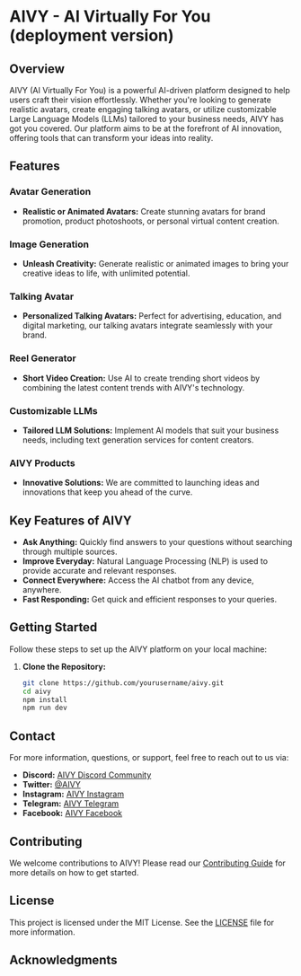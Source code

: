 # AIVY - AI Virtually For You (deployment version)
## Overview

AIVY (AI Virtually For You) is a powerful AI-driven platform designed to help users craft their vision effortlessly. Whether you're looking to generate realistic avatars, create engaging talking avatars, or utilize customizable Large Language Models (LLMs) tailored to your business needs, AIVY has got you covered. Our platform aims to be at the forefront of AI innovation, offering tools that can transform your ideas into reality.

## Features

### Avatar Generation
- **Realistic or Animated Avatars:** Create stunning avatars for brand promotion, product photoshoots, or personal virtual content creation.

### Image Generation
- **Unleash Creativity:** Generate realistic or animated images to bring your creative ideas to life, with unlimited potential.

### Talking Avatar
- **Personalized Talking Avatars:** Perfect for advertising, education, and digital marketing, our talking avatars integrate seamlessly with your brand.

### Reel Generator
- **Short Video Creation:** Use AI to create trending short videos by combining the latest content trends with AIVY's technology.

### Customizable LLMs
- **Tailored LLM Solutions:** Implement AI models that suit your business needs, including text generation services for content creators.

### AIVY Products
- **Innovative Solutions:** We are committed to launching ideas and innovations that keep you ahead of the curve.

## Key Features of AIVY

- **Ask Anything:** Quickly find answers to your questions without searching through multiple sources.
- **Improve Everyday:** Natural Language Processing (NLP) is used to provide accurate and relevant responses.
- **Connect Everywhere:** Access the AI chatbot from any device, anywhere.
- **Fast Responding:** Get quick and efficient responses to your queries.

## Getting Started

Follow these steps to set up the AIVY platform on your local machine:

1. **Clone the Repository:**
   ```bash
   git clone https://github.com/yourusername/aivy.git
   cd aivy
   npm install
   npm run dev

## Contact

For more information, questions, or support, feel free to reach out to us via:

- **Discord:** [AIVY Discord Community](https://discord.com/invite/aivy)
- **Twitter:** [@AIVY](https://twitter.com/aivy)
- **Instagram:** [AIVY Instagram](https://instagram.com/aivy)
- **Telegram:** [AIVY Telegram](https://t.me/aivy)
- **Facebook:** [AIVY Facebook](https://facebook.com/aivy)

## Contributing

We welcome contributions to AIVY! Please read our [Contributing Guide](CONTRIBUTING.md) for more details on how to get started.

## License

This project is licensed under the MIT License. See the [LICENSE](LICENSE) file for more information.

## Acknowledgments
